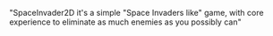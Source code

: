 "SpaceInvader2D it's a simple "Space Invaders like" game, with core experience to eliminate as much enemies as you possibly can" 
